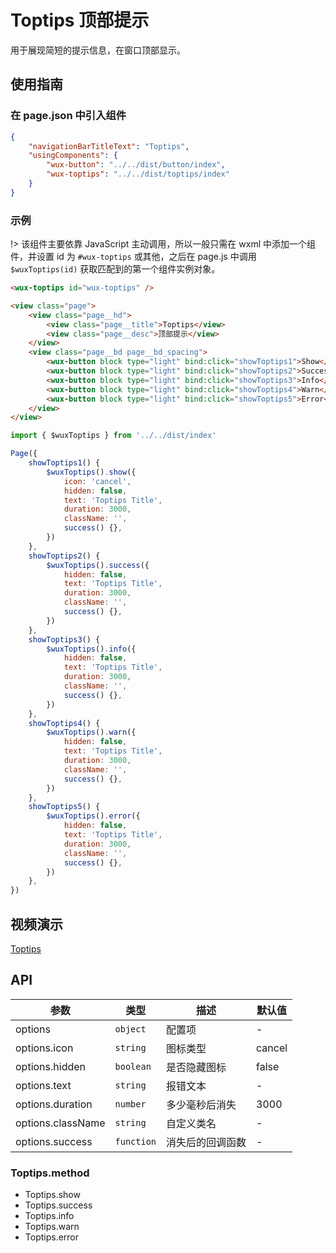 # Toptips 顶部提示

用于展现简短的提示信息，在窗口顶部显示。

## 使用指南

### 在 page.json 中引入组件

```json
{
    "navigationBarTitleText": "Toptips",
    "usingComponents": {
        "wux-button": "../../dist/button/index",
        "wux-toptips": "../../dist/toptips/index"
    }
}
```

### 示例

!> 该组件主要依靠 JavaScript 主动调用，所以一般只需在 wxml 中添加一个组件，并设置 id 为 `#wux-toptips` 或其他，之后在 page.js 中调用 `$wuxToptips(id)` 获取匹配到的第一个组件实例对象。

```html
<wux-toptips id="wux-toptips" />

<view class="page">
    <view class="page__hd">
        <view class="page__title">Toptips</view>
        <view class="page__desc">顶部提示</view>
    </view>
    <view class="page__bd page__bd_spacing">
        <wux-button block type="light" bind:click="showToptips1">Show</wux-button>
        <wux-button block type="light" bind:click="showToptips2">Success</wux-button>
        <wux-button block type="light" bind:click="showToptips3">Info</wux-button>
        <wux-button block type="light" bind:click="showToptips4">Warn</wux-button>
        <wux-button block type="light" bind:click="showToptips5">Error</wux-button>
    </view>
</view>
```

```js
import { $wuxToptips } from '../../dist/index'

Page({
    showToptips1() {
        $wuxToptips().show({
            icon: 'cancel',
            hidden: false,
            text: 'Toptips Title',
            duration: 3000,
            className: '',
            success() {},
        })
    },
    showToptips2() {
        $wuxToptips().success({
            hidden: false,
            text: 'Toptips Title',
            duration: 3000,
            className: '',
            success() {},
        })
    },
    showToptips3() {
        $wuxToptips().info({
            hidden: false,
            text: 'Toptips Title',
            duration: 3000,
            className: '',
            success() {},
        })
    },
    showToptips4() {
        $wuxToptips().warn({
            hidden: false,
            text: 'Toptips Title',
            duration: 3000,
            className: '',
            success() {},
        })
    },
    showToptips5() {
        $wuxToptips().error({
            hidden: false,
            text: 'Toptips Title',
            duration: 3000,
            className: '',
            success() {},
        })
    },
})
```

## 视频演示

[Toptips](./_media/toptips.mp4 ':include :type=iframe width=375px height=667px')

## API

| 参数 | 类型 | 描述 | 默认值 |
| --- | --- | --- | --- |
| options | <code>object</code> | 配置项 | - |
| options.icon | <code>string</code> | 图标类型 | cancel |
| options.hidden | <code>boolean</code> | 是否隐藏图标 | false |
| options.text | <code>string</code> | 报错文本 | - |
| options.duration | <code>number</code> | 多少毫秒后消失 | 3000 |
| options.className | <code>string</code> | 自定义类名 | - |
| options.success | <code>function</code> | 消失后的回调函数 | - |

### Toptips.method

- Toptips.show
- Toptips.success
- Toptips.info
- Toptips.warn
- Toptips.error